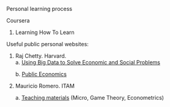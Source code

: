 Personal learning process

Coursera
1. Learning How To Learn



Useful public personal websites:
1. Raj Chetty. Harvard.\
    a. [Using Big Data to Solve Economic and Social Problems](https://opportunityinsights.org/course/) 

    b. [Public Economics](http://www.rajchetty.com/lectures/public/)
  
2. Mauricio Romero. ITAM
    
    a. [Teaching materials](https://mauricio-romero.com/teaching/) (Micro, Game Theory, Econometrics)



